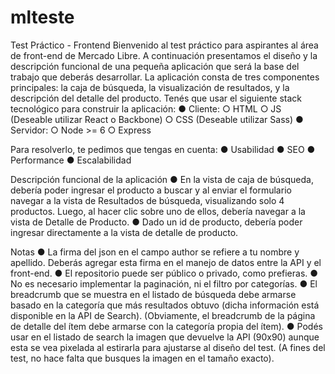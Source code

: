 # mlteste

Test Práctico - Frontend
Bienvenido al test práctico para aspirantes al área de front-end de Mercado Libre.
A continuación presentamos el diseño y la descripción funcional de una pequeña aplicación que será la base del trabajo
que deberás desarrollar.
La aplicación consta de tres componentes principales: la caja de búsqueda, la visualización de resultados, y la
descripción del detalle del producto.
Tenés que usar el siguiente stack tecnológico para construir la aplicación:
● Cliente:
○ HTML
○ JS (Deseable utilizar React o Backbone)
○ CSS (Deseable utilizar Sass)
● Servidor:
○ Node >= 6
○ Express

Para resolverlo, te pedimos que tengas en cuenta:
● Usabilidad
● SEO
● Performance
● Escalabilidad

Descripción funcional de la aplicación
● En la vista de caja de búsqueda, debería poder ingresar el producto a buscar y al enviar el formulario navegar a
la vista de Resultados de búsqueda, visualizando solo 4 productos. Luego, al hacer clic sobre uno de ellos,
debería navegar a la vista de Detalle de Producto.
● Dado un id de producto, debería poder ingresar directamente a la vista de detalle de producto.

Notas
● La firma del json en el campo author se refiere a tu nombre y apellido. Deberás agregar esta firma en el manejo
de datos entre la API y el front-end.
● El repositorio puede ser público o privado, como prefieras.
● No es necesario implementar la paginación, ni el filtro por categorías.
● El breadcrumb que se muestra en el listado de búsqueda debe armarse basado en la categoría que más
resultados obtuvo (dicha información está disponible en la API de Search). (Obviamente, el breadcrumb de la
página de detalle del ítem debe armarse con la categoría propia del ítem).
● Podés usar en el listado de search la imagen que devuelve la API (90x90) aunque esta se vea pixelada al
estirarla para ajustarse al diseño del test. (A fines del test, no hace falta que busques la imagen en el tamaño
exacto).
